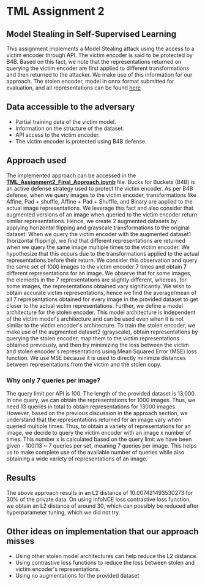 # TML Assignment 2 
## Model Stealing in Self-Supervised Learning

This assignment implements a Model Stealing attack using the access to a victim encoder through API. The victim encoder is said to be protected by B4B. Based on this fact, we note that the representations returned  on querying the victim encoder are first applied to different transformations and then returned to the attacker. We make use of this information for our approach. The stolen encoder, model in onnx format submitted for evaluation, and all representations can be found [here](https://bit.ly/tml_assignment2_team3)

## Data accessible to the adversary
- Partial training data of the victim model.
- Information on the structure of the dataset.
- API access to the victim encoder.
- The victim encoder is protected using B4B defense.

## Approach used
The implemented approach can be accessed in the [**TML_Assignment2_Final_Approach.ipynb**](https://github.com/nupur412/TML_Assignment2_Model_Stealing/blob/main/TML_Assignment2_Final_Approach.ipynb) file. Bucks for Buckets (B4B) is an active defense strategy used to protect the victim encoder. As per B4B defense, when we query images to the victim encoder, transformations like Affine, Pad + shuffle, Affine + Pad + Shuffle, and Binary are applied to the actual image representations. We leverage this fact and also consider that augmented versions of an image when queried to the victim encoder return similar representations. 
Hence, we create 2 augmented datasets by applying horizontal flipping and grayscale transformations to the original dataset. When we query the victim encoder with the augmented dataset1 (horizontal flipping), we find that different representations are returned when we query the same image multiple times to the victim encoder. We hypothesize that this occurs due to the transformations applied to the actual representations before their return. We consider this observation and query the same set of 1000 images to the victim encoder 7 times and obtain 7 different representations for an image. We observe that for some images, the elements in the 7 representations are slightly different, whereas, for some images, the representations obtained vary significantly. We wish to obtain accurate victim representations, hence we find the average/mean of all 7 representations obtained for every image in the provided dataset to get closer to the actual victim representations. Further, we define a model architecture for the stolen encoder. This model architecture is independent of the victim model's architecture and can be used even when it is not similar to the victim encoder's architecture. To train the stolen encoder, we make use of the augmented dataset2 (grayscale), obtain representations by querying the stolen encoder, map them to the victim representations obtained previously, and then try minimizing the loss between the victim and stolen encoder's representations using Mean Squared Error (MSE) loss function. We use MSE because it is used to directly minimize distances between representations from the victim and the stolen copy.

### Why only 7 queries per image?
The query limit per API is 100. The length of the provided dataset is 13,000. In one query, we can obtain the representations for 1000 images. Thus, we need 13 queries in total to obtain representations for 13000 images. However, based on the previous discussion in the approach section, we understand that the representations returned for an image vary when queried multiple times. Thus, to obtain a variety of representations for an image, we decide to query the victim encoder with an image x number of times. This number x is calculated based on the query limit we have been given - 100/13 ~ 7 queries per set, meaning 7 queries per image. This helps us to make complete use of the available number of queries while also obtaining a wide variety of representations of an image.

## Results
The above approach results in an L2 distance of 10.007421493530273 for 30% of the private data.
On using InfoNCE loss contrastive loss function, we obtain an L2 distance of around 30, which can possibly be reduced after hyperparameter tuning, which we did not try.

## Other ideas on implementation that our approach misses
- Using other stolen model architectures can help reduce the L2 distance.
- Using contrastive loss functions to reduce the loss between stolen and victim encoder's representations.
- Using no augmentations for the provided dataset
